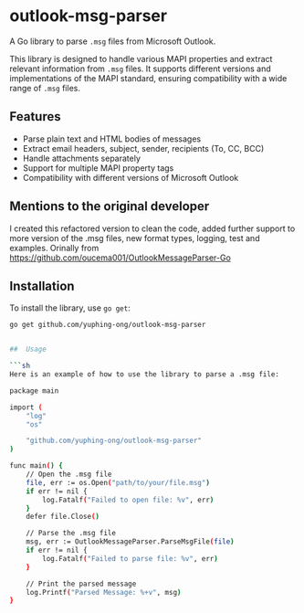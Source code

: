 # outlook-msg-parser

A Go library to parse `.msg` files from Microsoft Outlook.

This library is designed to handle various MAPI properties and extract relevant information from `.msg` files. It supports different versions and implementations of the MAPI standard, ensuring compatibility with a wide range of `.msg` files.

## Features

- Parse plain text and HTML bodies of messages
- Extract email headers, subject, sender, recipients (To, CC, BCC)
- Handle attachments separately
- Support for multiple MAPI property tags
- Compatibility with different versions of Microsoft Outlook

## Mentions to the original developer 
I created this refactored version to clean the code, added further support to more version of the .msg files, new format types, logging, test and examples.
Orinally from https://github.com/oucema001/OutlookMessageParser-Go 

## Installation

To install the library, use `go get`:

```sh
go get github.com/yuphing-ong/outlook-msg-parser


##  Usage

```sh
Here is an example of how to use the library to parse a .msg file:

package main

import (
    "log"
    "os"

    "github.com/yuphing-ong/outlook-msg-parser"
)

func main() {
    // Open the .msg file
    file, err := os.Open("path/to/your/file.msg")
    if err != nil {
        log.Fatalf("Failed to open file: %v", err)
    }
    defer file.Close()

    // Parse the .msg file
    msg, err := OutlookMessageParser.ParseMsgFile(file)
    if err != nil {
        log.Fatalf("Failed to parse file: %v", err)
    }

    // Print the parsed message
    log.Printf("Parsed Message: %+v", msg)
}

```
